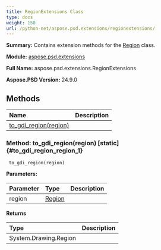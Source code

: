 ```yaml
---
title: RegionExtensions Class
type: docs
weight: 150
url: /python-net/aspose.psd.extensions/regionextensions/
---
```


**Summary:** Contains extension methods for the [Region](/psd/python-net/aspose.psd/region/) class.

**Module:** [aspose.psd.extensions](/psd/python-net/aspose.psd.extensions/)

**Full Name:** aspose.psd.extensions.RegionExtensions

**Aspose.PSD Version:** 24.9.0

## **Methods**
| **Name** | **Description** |
| :- | :- |
| [to_gdi_region(region)](#to_gdi_region_region_1) |    |


### Method: to_gdi_region(region)  [static] {#to_gdi_region_region_1}


```
 to_gdi_region(region) 
```

  

**Parameters:**

| Parameter | Type | Description |
| :- | :- | :- |
| region | [Region](/psd/python-net/aspose.psd/region) |  |

**Returns**

| Type | Description |
| :- | :- |
| System.Drawing.Region |  |


